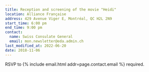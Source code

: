 ```yaml
---
title: Reception and screening of the movie "Heidi"
location: Alliance Française
address: 429 Avenue Viger E, Montréal, QC H2L 2N9
start_time: 6:00 pm
end_time: 9:00 pm
contact:
  name: Swiss Consulate General
  email: mon.newsletter@eda.admin.ch
last_modified_at: 2022-06-20
date: 2018-11-06
---
```


RSVP to {% include email.html addr=page.contact.email %} required.
